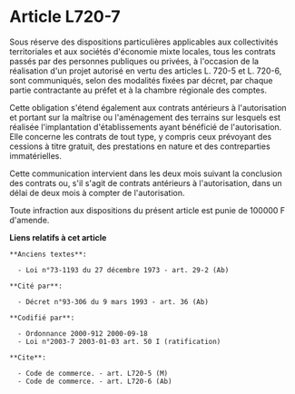 # Article L720-7

Sous réserve des dispositions particulières applicables aux collectivités territoriales et aux sociétés d'économie mixte
locales, tous les contrats passés par des personnes publiques ou privées, à l'occasion de la réalisation d'un projet autorisé
en vertu des articles L. 720-5 et L. 720-6, sont communiqués, selon des modalités fixées par décret, par chaque partie
contractante au préfet et à la chambre régionale des comptes.

Cette obligation s'étend également aux contrats antérieurs à l'autorisation et portant sur la maîtrise ou l'aménagement des
terrains sur lesquels est réalisée l'implantation d'établissements ayant bénéficié de l'autorisation. Elle concerne les
contrats de tout type, y compris ceux prévoyant des cessions à titre gratuit, des prestations en nature et des contreparties
immatérielles.

Cette communication intervient dans les deux mois suivant la conclusion des contrats ou, s'il s'agit de contrats antérieurs à
l'autorisation, dans un délai de deux mois à compter de l'autorisation.

Toute infraction aux dispositions du présent article est punie de 100000 F d'amende.

**Liens relatifs à cet article**

	**Anciens textes**:

	  - Loi n°73-1193 du 27 décembre 1973 - art. 29-2 (Ab)

	**Cité par**:

	  - Décret n°93-306 du 9 mars 1993 - art. 36 (Ab)

	**Codifié par**:

	  - Ordonnance 2000-912 2000-09-18
	  - Loi n°2003-7 2003-01-03 art. 50 I (ratification)

	**Cite**:

	  - Code de commerce. - art. L720-5 (M)
	  - Code de commerce. - art. L720-6 (Ab)
